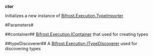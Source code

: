 **ctor**

Initializes a new instance of [Bifrost.Execution.TypeImporter](Bifrost.Execution.TypeImporter)

#Parameters#


##container##
[Bifrost.Execution.IContainer](Bifrost.Execution.IContainer) that used for creating types

##typeDiscoverer##
A [Bifrost.Execution.ITypeDiscoverer](Bifrost.Execution.ITypeDiscoverer) used for discovering types
